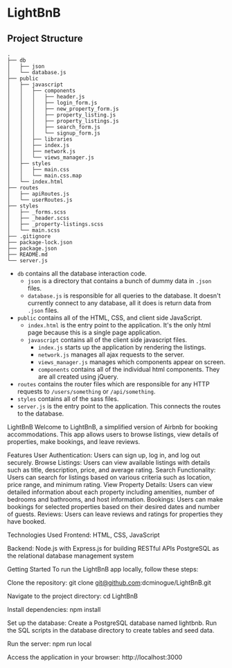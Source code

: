 # LightBnB

## Project Structure

```
.
├── db
│   ├── json
│   └── database.js
├── public
│   ├── javascript
│   │   ├── components
│   │   │   ├── header.js
│   │   │   ├── login_form.js
│   │   │   ├── new_property_form.js
│   │   │   ├── property_listing.js
│   │   │   ├── property_listings.js
│   │   │   ├── search_form.js
│   │   │   └── signup_form.js
│   │   ├── libraries
│   │   ├── index.js
│   │   ├── network.js
│   │   └── views_manager.js
│   ├── styles
│   │   ├── main.css
│   │   └── main.css.map
│   └── index.html
├── routes
│   ├── apiRoutes.js
│   └── userRoutes.js
├── styles
│   ├── _forms.scss
│   ├── _header.scss
│   ├── _property-listings.scss
│   └── main.scss
├── .gitignore
├── package-lock.json
├── package.json
├── README.md
└── server.js
```

-   `db` contains all the database interaction code.
    -   `json` is a directory that contains a bunch of dummy data in `.json` files.
    -   `database.js` is responsible for all queries to the database. It doesn't currently connect to any database, all it does is return data from `.json` files.
-   `public` contains all of the HTML, CSS, and client side JavaScript.
    -   `index.html` is the entry point to the application. It's the only html page because this is a single page application.
    -   `javascript` contains all of the client side javascript files.
        -   `index.js` starts up the application by rendering the listings.
        -   `network.js` manages all ajax requests to the server.
        -   `views_manager.js` manages which components appear on screen.
        -   `components` contains all of the individual html components. They are all created using jQuery.
-   `routes` contains the router files which are responsible for any HTTP requests to `/users/something` or `/api/something`.
-   `styles` contains all of the sass files.
-   `server.js` is the entry point to the application. This connects the routes to the database.

LightBnB
Welcome to LightBnB, a simplified version of Airbnb for booking accommodations. This app allows users to browse listings, view details of properties, make bookings, and leave reviews.

Features
User Authentication: Users can sign up, log in, and log out securely.
Browse Listings: Users can view available listings with details such as title, description, price, and average rating.
Search Functionality: Users can search for listings based on various criteria such as location, price range, and minimum rating.
View Property Details: Users can view detailed information about each property including amenities, number of bedrooms and bathrooms, and host information.
Bookings: Users can make bookings for selected properties based on their desired dates and number of guests.
Reviews: Users can leave reviews and ratings for properties they have booked.

Technologies Used
Frontend:
HTML, CSS, JavaScript

Backend:
Node.js with Express.js for building RESTful APIs
PostgreSQL as the relational database management system

Getting Started
To run the LightBnB app locally, follow these steps:

Clone the repository: git clone git@github.com:dcminogue/LightBnB.git

Navigate to the project directory: cd LightBnB

Install dependencies: npm install

Set up the database:
Create a PostgreSQL database named lightbnb.
Run the SQL scripts in the database directory to create tables and seed data.

Run the server: npm run local

Access the application in your browser: http://localhost:3000

